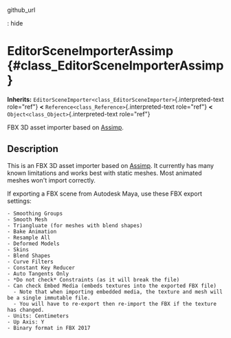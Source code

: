 github\_url

:   hide

EditorSceneImporterAssimp {#class_EditorSceneImporterAssimp}
=========================

**Inherits:**
`EditorSceneImporter<class_EditorSceneImporter>`{.interpreted-text
role="ref"} **\<** `Reference<class_Reference>`{.interpreted-text
role="ref"} **\<** `Object<class_Object>`{.interpreted-text role="ref"}

FBX 3D asset importer based on [Assimp](http://assimp.org/).

Description
-----------

This is an FBX 3D asset importer based on [Assimp](http://assimp.org/).
It currently has many known limitations and works best with static
meshes. Most animated meshes won\'t import correctly.

If exporting a FBX scene from Autodesk Maya, use these FBX export
settings:

    - Smoothing Groups
    - Smooth Mesh
    - Triangluate (for meshes with blend shapes)
    - Bake Animation
    - Resample All
    - Deformed Models
    - Skins
    - Blend Shapes
    - Curve Filters
    - Constant Key Reducer
    - Auto Tangents Only
    - *Do not check* Constraints (as it will break the file)
    - Can check Embed Media (embeds textures into the exported FBX file)
      - Note that when importing embedded media, the texture and mesh will be a single immutable file.
      - You will have to re-export then re-import the FBX if the texture has changed.
    - Units: Centimeters
    - Up Axis: Y
    - Binary format in FBX 2017
